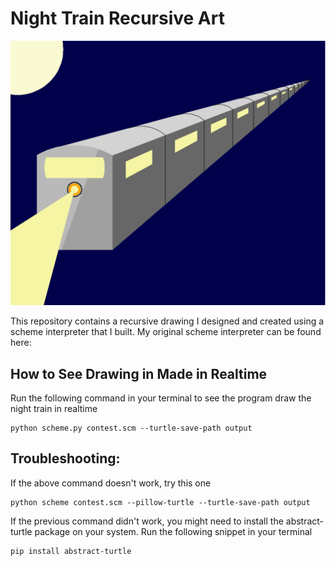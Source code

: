# Night Train Recursive Art

![Screenshot](./night_train.png)

This repository contains a recursive drawing I designed and created using a scheme interpreter that I built. My original scheme interpreter can be found here:  

## How to See Drawing in Made in Realtime

Run the following command in your terminal to see the program draw the night train in realtime

```
python scheme.py contest.scm --turtle-save-path output
```

## Troubleshooting:

If the above command doesn't work, try this one

```
python scheme contest.scm --pillow-turtle --turtle-save-path output
```

If the previous command didn't work, you might need to install the abstract-turtle package on your system. Run the following snippet in your terminal

```
pip install abstract-turtle
```
